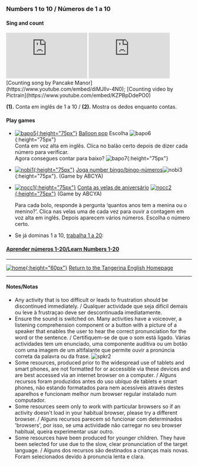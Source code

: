 ### Numbers 1 to 10  / Números de 1 a 10

#### Sing and count

<iframe width="220" height="124" src="https://www.youtube.com/embed/diMJIlv-4N0" frameborder="0" allow="accelerometer; autoplay; clipboard-write; encrypted-media; gyroscope; picture-in-picture" allowfullscreen></iframe>  <iframe width="220" height="124" src="https://www.youtube.com/embed/KZPBpDdePO0" frameborder="0" allow="accelerometer; autoplay; clipboard-write; encrypted-media; gyroscope; picture-in-picture" allowfullscreen></iframe>  
[Counting song by Pancake Manor](https://www.youtube.com/embed/diMJIlv-4N0); [Counting video by Pictrain](https://www.youtube.com/embed/KZPBpDdePO0)  

**(1).** Conta em inglês de 1 a 10 / **(2).** Mostra os dedos enquanto contas.
   
#### Play games

* [![bapo5](https://1blockatatime.github.io/English/images/bapo5.PNG){:height="75px"}](https://www.sheppardsoftware.com/math/early-math/count-to-10/) [Balloon pop](https://www.sheppardsoftware.com/math/early-math/count-to-10/) Escolha ![bapo6](https://1blockatatime.github.io/English/images/bapo6.PNG){:height="75px"}  
  Conta em voz alta em inglês. Clica no balão certo depois de dizer cada número para verificar.  
    Agora consegues contar para baixo? ![bapo7](https://1blockatatime.github.io/English/images/bapo7.PNG){:height="75px"}  

* [![nobi1](https://1blockatatime.github.io/English/images2/nobi1.jpg){:height="75px"}](https://www.abcya.com/games/number-bingo) [Joga number bingo/bingo-números](https://www.abcya.com/games/number-bingo)![nobi3](https://1blockatatime.github.io/English/images2/nobi3.JPG){:height="75px"}. (Game by ABCYA)  

* [![nocc1](https://1blockatatime.github.io/English/images/nocc1.PNG){:height="75px"}](http://www.abcya.com/kindergarten_counting.htm) [Conta as velas de aniversário](http://www.abcya.com/kindergarten_counting.htm) [![nocc2](https://1blockatatime.github.io/English/images/nocc2.PNG){:height="75px"}](http://www.abcya.com/kindergarten_counting.htm) (Game by ABCYA)      

   Para cada bolo, responde à pergunta ‘quantos anos tem a menina ou o menino?’. Clica nas velas uma de cada vez para ouvir a contagem em voz alta em inglês. Depois aparecem vários números. Escolha o número certo.  

* Se já dominas 1 a 10, [trabalha 1 a 20](https://tangerina-pt.github.io/English/Number_B_II):  
#### [Aprender números 1-20/Learn Numbers 1-20](https://tangerina-pt.github.io/English/Number_B_II)  

***
[![home](https://1blockatatime.github.io/English/images/home.png){:height="60px"}](https://tangerina-pt.github.io/English) [Return to the Tangerina English Homepage](https://tangerina-pt.github.io/English)

***

#### Notes/Notas
* Any activity that is too difficult or leads to frustration should be discontinued immediately. / Qualquer actividade que seja difícil demais ou leve à frustraçao deve ser descontinuada imediatamente.
* Ensure the sound is switched on. Many activities have a voiceover, a listening comprehension component or a button with a picture of a speaker that enables the user to hear the correct pronunciation for the word or the sentence. / Certifiquem-se de que o som está ligado. Várias actividades tem um enunciado, uma componente auditiva ou um botão com uma imagem de um altifalante que permite ouvir a pronúncia correta da palavra ou da frase. ![spkr2](/images/spkr2.PNG)
* Some resources, produced prior to the widespread use of tablets and smart phones, are not formatted for or accessible via these devices and are best accessed via an internet browser on a computer. / Alguns recursos foram produzidos antes do uso ubíquo de tablets e smart phones, não estando formatados para nem acessíveis através destes aparelhos e funcionam melhor num browser regular instalado num computador.
* Some resources seem only to work with particular browsers so if an activity doesn't load in your habitual browser, please try a different browser. / Alguns recursos parecem só funcionar com determinados 'browsers', por isso, se uma actividade não carregar no seu browser habitual, queira experimentar usar outro.
* Some resources have been produced for younger children. They have been selected for use due to the slow, clear pronunciation of the target language. / Alguns dos recursos são destinados a crianças mais novas. Foram selecionados devido à pronuncia lenta e clara.

